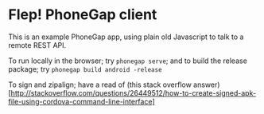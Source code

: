 # Flep! PhoneGap client

This is an example PhoneGap app, using plain old Javascript to talk to a remote REST API.

To run locally in the browser; try `phonegap serve`; and to build the release package; try `phonegap build android -release`

To sign and zipalign; have a read of (this stack overflow answer)[http://stackoverflow.com/questions/26449512/how-to-create-signed-apk-file-using-cordova-command-line-interface]
